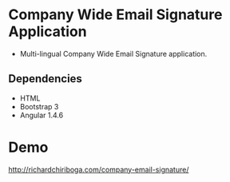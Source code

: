 # Company Wide Email Signature Application

* Multi-lingual Company Wide Email Signature application. 

## Dependencies
* HTML
* Bootstrap 3
* Angular 1.4.6

# Demo
http://richardchiriboga.com/company-email-signature/
